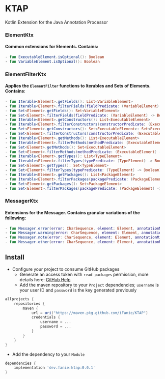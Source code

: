 # KTAP
Kotlin Extension for the Java Annotation Processor

### ElementKtx
#### Common extensions for Elements. Contains:
```kotlin
- fun ExecutableElement.isOptional(): Boolean
- fun VariableElement.isOptional(): Boolean
```

### ElementFilterKtx
#### Applies the `ElementFilter` functions to Iterables and Sets of Elements. Contains:
```kotlin
- fun Iterable<Element>.getFields(): List<VariableElement>
- fun Iterable<Element>.filterFields(fieldPredicate: (VariableElement) -> Boolean): List<VariableElement>
- fun Set<Element>.getFields(): Set<VariableElement>
- fun Set<Element>.filterFields(fieldPredicate: (VariableElement) -> Boolean): Set<VariableElement>
- fun Iterable<Element>.getConstructors(): List<ExecutableElement>
- fun Iterable<Element>.filterConstructors(constructorPredicate: (ExecutableElement) -> Boolean): List<ExecutableElement>
- fun Set<Element>.getConstructors(): Set<ExecutableElement>: Set<ExecutableElement>
- fun Set<Element>.filterConstructors(constructorPredicate: (ExecutableElement) -> Boolean): Set<ExecutableElement>
- fun Iterable<Element>.getMethods(): List<ExecutableElement>
- fun Iterable<Element>.filterMethods(methodPredicate: (ExecutableElement) -> Boolean): List<ExecutableElement>
- fun Set<Element>.getMethods(): Set<ExecutableElement>
- fun Set<Element>.filterMethods(methodPredicate: (ExecutableElement) -> Boolean): Set<ExecutableElement>
- fun Iterable<Element>.getTypes(): List<TypeElement>
- fun Iterable<Element>.filterTypes(typePredicate: (TypeElement) -> Boolean): List<TypeElement>
- fun Set<Element>.getTypes(): Set<TypeElement>
- fun Set<Element>.filterTypes(typePredicate: (TypeElement) -> Boolean): Set<TypeElement>
- fun Iterable<Element>.getPackages(): List<PackageElement>
- fun Iterable<Element>.filterPackages(packagePredicate: (PackageElement) -> Boolean): List<PackageElement>
- fun Set<Element>.getPackages(): Set<PackageElement>
- fun Set<Element>.filterPackages(packagePredicate: (PackageElement) -> Boolean): Set<PackageElement>
```

### MessagerKtx
#### Extensions for the Messager. Contains granular variations of the following:
```kotlin
- fun Messager.error(error: CharSequence, element: Element, annotationMirror: AnnotationMirror, annotationValue: AnnotationValue)
- fun Messager.warning(error: CharSequence, element: Element, annotationMirror: AnnotationMirror, annotationValue: AnnotationValue)
- fun Messager.note(error: CharSequence, element: Element, annotationMirror: AnnotationMirror, annotationValue: AnnotationValue)
- fun Messager.other(error: CharSequence, element: Element, annotationMirror: AnnotationMirror, annotationValue: AnnotationValue)
```

## Install
- Configure your project to consume GitHub packages
    - Generate an access token with `read packages` permission, more details here: [GitHub Help](https://help.github.com/en/packages/using-github-packages-with-your-projects-ecosystem/configuring-gradle-for-use-with-github-packages)
    - Add the maven repository to your `Project` dependencies; `username` is your user ID and
      `password` is the key generated previously
```groovy
allprojects {
    repositories {
        maven {
            url = uri("https://maven.pkg.github.com/iFanie/KTAP")
            credentials {
                username = ...
                password = ...
            }
        }
    }
}
```

- Add the dependency to your `Module`
```groovy
dependencies {
    implementation 'dev.fanie:ktap:0.0.1'
}
```